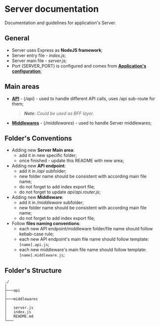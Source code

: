 # Server documentation
Documentation and guidelines for application's Server.

## General
- Server uses Express as **NodeJS framework**;
- Server entry file - *index.js*;
- Server main file - *server.js*;
- Port (SERVER_PORT) is configured and comes from **[Application's configuration](/config/application/application.config.js)**;

## Main areas
- **[API](/src/server/api/index.js)** - (*/api*) - used to handle different API calls, uses /api sub-route for them;
    > ***Note:** Could be used as BFF layer.*
- **[Middlewares](/src/server/middlewares/index.js)** - (*/middlewares*) - used to handle Server middlewares;

## Folder's Conventions
- Adding new **Server Main area**:
    - add it in new specific folder;
    - once finished - update this README with new area;
- Adding new **API endpoint**:
    - add it in */api* subfolder;
    - new folder name should be consistent with according main file name;
    - do not forget to add index export file;
    - do not forget to update *api/api.router.js*;
- Adding new **Middleware**:
    - add it in */middleware* subfolder;
    - new folder name should be consistent with according main file name;
    - do not forget to add index export file;
- Follow **files naming conventions**:
    - each new API endpoint/middleware folder/file name should follow kebab-case rule;
    - each new API endpoint's main file name should follow template: `[name].api.js`;
    - each new middleware's main file name should follow template: `[name].middleware.js`;

## Folder's Structure
```
./
│
├───api
│
├───middlewares
│
│   server.js
│   index.js
│   README.md
└───

```
